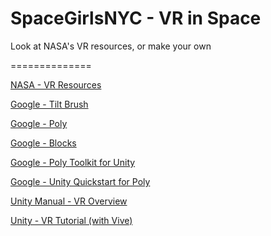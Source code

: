 # SpaceGirlsNYC - VR in Space
Look at NASA's VR resources, or make your own

==============

[NASA - VR Resources](https://informal.jpl.nasa.gov/museum/360-video)

[Google - Tilt Brush](https://www.tiltbrush.com/)

[Google - Poly](https://poly.google.com/)

[Google - Blocks](https://vr.google.com/blocks/)

[Google - Poly Toolkit for Unity](https://developers.google.com/poly/develop/toolkit-unity)

[Google - Unity Quickstart for Poly](https://developers.google.com/poly/develop/unity)

[Unity Manual - VR Overview](https://docs.unity3d.com/Manual/VROverview.html)

[Unity - VR Tutorial (with Vive)](https://www.raywenderlich.com/9189-htc-vive-tutorial-for-unity)
